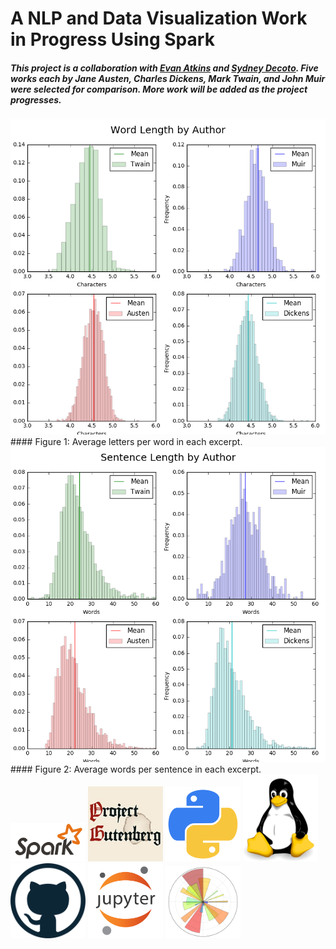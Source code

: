 # A NLP and Data Visualization Work in Progress Using Spark

##### This project is a collaboration with <a href="https://github.com/coradek">Evan Atkins</a> and <a href="https://github.com/SydneyLauren">Sydney Decoto</a>. Five works each by Jane Austen, Charles Dickens, Mark Twain, and John Muir were selected for comparison. More work will be added as the project progresses.

<img src="images/word_len.png" width="800">
#### Figure 1: Average letters per word in each excerpt.
<br>
<img src="images/sent_len.png" width="800">
#### Figure 2: Average words per sentence in each excerpt.
<br>

<img src="images/logos/spark.png" width="120">
<img src="images/logos/project_gutenberg.png" width="120">
<img src="images/logos/python.png" width="120">
<img src="images/logos/linux.png" width="120">
<img src="images/logos/github.png" width="120">
<img src="images/logos/jupyter.png" width="120">
<img src="images/logos/matplotlib.png" width="120">

